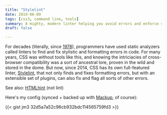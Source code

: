 ```yaml
---
title: "Stylelint"
date: 2019-06-09
tags: [css3, command line, tools]
summary: A mighty, modern linter helping you avoid errors and enforce style conventions.
draft: false

---
```


For decades (literally, since [1978][c]), programmers have used static
analyzers called linters to find and fix stylistic and formatting errors
in code. For many years, CSS was without tools like this, and knowing
the intriciacies of cross-browser compatibility was a sort of ancestral
lore, proven in the wild and stored in the dome. But now, since 2014,
CSS has its own full-featured linter, [Stylelint][s], that not only
finds and fixes formatting errors, but with an extensible set of
plugins, can also fix and flag all sorts of other errors.

See also: [HTMLhint][crosslink] (not lint)

Here's my  config (synced + backed up with [Mackup](https://github.com/lra/mackup), of course):

{{< gist jm3 32d5a7a52c96cb932bdc114565759fd3 >}}

[c]: http://citeseerx.ist.psu.edu/viewdoc/summary?doi=10.1.1.56.1841
[s]: https://github.com/stylelint/stylelint
[crosslink]: /learnings/find-markup-errors-with-html-hint/
